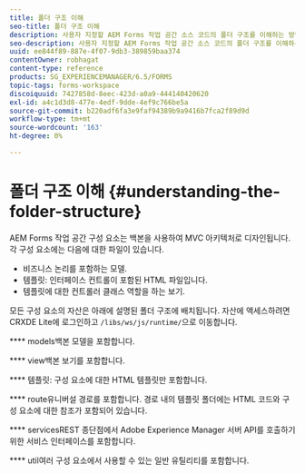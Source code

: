 ```yaml
---
title: 폴더 구조 이해
seo-title: 폴더 구조 이해
description: 사용자 지정할 AEM Forms 작업 공간 소스 코드의 폴더 구조를 이해하는 방법입니다.
seo-description: 사용자 지정할 AEM Forms 작업 공간 소스 코드의 폴더 구조를 이해하는 방법입니다.
uuid: ee844f89-887e-4f07-9db3-389859baa374
contentOwner: robhagat
content-type: reference
products: SG_EXPERIENCEMANAGER/6.5/FORMS
topic-tags: forms-workspace
discoiquuid: 7427858d-8eec-423d-a0a9-444140420620
exl-id: a4c1d3d8-477e-4edf-9dde-4ef9c766be5a
source-git-commit: b220adf6fa3e9faf94389b9a9416b7fca2f89d9d
workflow-type: tm+mt
source-wordcount: '163'
ht-degree: 0%

---
```


# 폴더 구조 이해 {#understanding-the-folder-structure}

AEM Forms 작업 공간 구성 요소는 백본을 사용하여 MVC 아키텍처로 디자인됩니다. 각 구성 요소에는 다음에 대한 파일이 있습니다.

* 비즈니스 논리를 포함하는 모델.
* 템플릿: 인터페이스 컨트롤이 포함된 HTML 파일입니다.
* 템플릿에 대한 컨트롤러 클래스 역할을 하는 보기.

모든 구성 요소의 자산은 아래에 설명된 폴더 구조에 배치됩니다. 자산에 액세스하려면 CRXDE Lite에 로그인하고 `/libs/ws/js/runtime/`으로 이동합니다.

**** models백본 모델을 포함합니다.

**** view백본 보기를 포함합니다.

**** 템플릿: 구성 요소에 대한 HTML 템플릿만 포함합니다.

**** route유니버설 경로를 포함합니다. 경로 내의 템플릿 폴더에는 HTML 코드와 구성 요소에 대한 참조가 포함되어 있습니다.

**** servicesREST 종단점에서 Adobe Experience Manager 서버 API를 호출하기 위한 서비스 인터페이스를 포함합니다.

**** util여러 구성 요소에서 사용할 수 있는 일반 유틸리티를 포함합니다.
